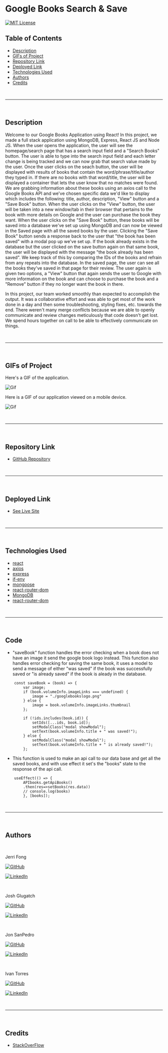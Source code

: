 # Google Books Search & Save


[![MIT License](https://img.shields.io/badge/License-MIT-blue.svg)](https://www.mit.edu/~amini/LICENSE.md)

## Table of Contents
* [Description](#Description)
* [GIFs of Project](#gifs-of-project)
* [Repository Link](#repository-link)
* [Deployed Link](#deployed-link)
* [Technologies Used](#Technologies-Used)
* [Authors](#Authors)
* [Credits](#Credits)

<br>
<hr>
<br>


## Description 

Welcome to our Google Books Application using React! In this project, we made a full stack application using MongoDB, Express, React JS and Node JS. When the user opens the application, the user will see the homepage/search page that has a search input field and a "Search Books" button. The user is able to type into the search input field and each letter change is being tracked and we can now grab that search value made by the user. Once the user clicks on the seach button, the user will be displayed with results of books that contain the word/phrase/title/author they typed in. If there are no books with that word/title, the user will be displayed a container that lets the user know that no matches were found. We are grabbing information about these books using an axios call to the Google Books API and we've chosen specific data we'd like to display which includes the following: title, author, description, "View" button and a "Save Book" button. When the user clicks on the "View" button, the user will be taken into a new window/tab in their browser that pertains to the book with more details on Google and the user can purchase the book they want. When the user clicks on the "Save Book" button, these books will be saved into a database we've set up using MongoDB and can now be viewed in the Saved page with all the saved books by the user. Clicking the "Save Book" button sends a response back to the user that "the book has been saved" with a modal pop up we've set up. If the book already exists in the database but the user clicked on the save button again on that same book, the user will be displayed with the message "the book already has been saved". We keep track of this by comparing the IDs of the books and refrain from any repeats into the database. In the saved page, the user can see all the books they've saved in that page for their review. The user again is given two options, a "View" button that again sends the user to Google with more information on the book and can choose to purchase the book and a "Remove" button if they no longer want the book in there. 


In this project, our team worked smoothly than expected to accomplish the output. It was a collaborative effort and was able to get most of the work done in a day and then some troubleshooting, styling fixes, etc. towards the end. There weren't many merge conflicts because we are able to openly communicate and review changes meticulously that code doesn't get lost. We spend hours together on call to be able to effectively communicate on things.

<br>
<hr>
<br>

## GIFs of Project

Here's a GIF of the application.

![Gif](./assets/booksGif2.gif)

Here is a GIF of our application viewed on a mobile device. 

![Gif](./assets/mobilegoogle.gif)

<br>
<hr>
<br>

## Repository Link
* [GitHub Repository](https://github.com/joshglugatch/google-books-search)

<br>
<hr>
<br>

## Deployed Link
* [See Live Site](https://googlelibrary-search.herokuapp.com/)

<br>
<hr>
<br>

## Technologies Used
* [react](https://reactjs.org/)
* [axios](https://www.npmjs.com/package/axios)
* [express](https://www.npmjs.com/package/express)
* [if-env](https://www.npmjs.com/package/if-env)
* [mongoose](https://mongoosejs.com/)
* [react-router-dom](https://reactrouter.com/)
* [MongoDB](https://www.mongodb.com/)
* [react-router-dom](https://nodejs.org/en/)

<br>
<hr>
<br>


## Code
* "saveBook" function handles the error checking when a book does not have an image it send the google book logo instead. This function also handles error checking for saving the same book, it uses a model to send a message of either "was saved" if the book was successfully saved or "is already saved" if the book is aleady in the database. 
```
    const saveBook = (book) => {
        var image;
        if (book.volumeInfo.imageLinks === undefined) {
            image = "./googlebookslogo.png"
        } else {
            image = book.volumeInfo.imageLinks.thumbnail
        };
    
        if (!ids.includes(book.id)) {
            setIds([...ids, book.id]);
            setModalClass("modal showModal");
            setText(book.volumeInfo.title + " was saved!");
        } else {
            setModalClass("modal showModal");
            setText(book.volumeInfo.title + " is already saved!");
        };
```

* This function is used to make an api call to our data base and get all the saved books, and with use effect it set's the "books" state to the response of the api call. 
```
    useEffect(() => {
        APIbooks.getApiBooks()
        .then(res=>setBooks(res.data))
        // console.log(books)
        }, [books]);
```

<br>
<hr>
<br>

## Authors 
<br>

Jerri Fong
<br>

[![GitHub](https://img.shields.io/badge/github-%23100000.svg?&style=for-the-badge&logo=github&logoColor=white)](https://github.com/janessaref)
<br>

[![LinkedIn](https://img.shields.io/badge/linkedin-%230077B5.svg?&style=for-the-badge&logo=linkedin&logoColor=white)](https://linkedin.com/in/janessafong)

<br>

Josh Glugatch
<br>

[![GitHub](https://img.shields.io/badge/github-%23100000.svg?&style=for-the-badge&logo=github&logoColor=white)](https://github.com/joshglugatch)
<br>

[![LinkedIn](https://img.shields.io/badge/linkedin-%230077B5.svg?&style=for-the-badge&logo=linkedin&logoColor=white)](www.linkedin.com/in/joshua-glugatch)

<br>

Jon SanPedro
<br>

[![GitHub](https://img.shields.io/badge/github-%23100000.svg?&style=for-the-badge&logo=github&logoColor=white)](https://github.com/jsp117)
<br>

[![LinkedIn](https://img.shields.io/badge/linkedin-%230077B5.svg?&style=for-the-badge&logo=linkedin&logoColor=white)](https://www.linkedin.com/in/jonathansanpedro/)

<br>

Ivan Torres
<br>

[![GitHub](https://img.shields.io/badge/github-%23100000.svg?&style=for-the-badge&logo=github&logoColor=white)](https://github.com/IvanTorresMia)
<br>

[![LinkedIn](https://img.shields.io/badge/linkedin-%230077B5.svg?&style=for-the-badge&logo=linkedin&logoColor=white)](www.linkedin.com/in/ivan-torres-0828931b2)

<br>
<hr>
<br>

## Credits
* [StackOverFlow](https://stackoverflow.com/)

